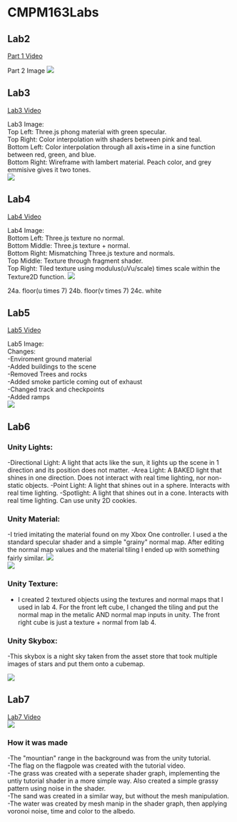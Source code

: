 # CMPM163Labs
 
## Lab2

 [Part 1 Video](https://drive.google.com/file/d/1fT3sscdZow4fVg__wP3ExCXg0SP7Tm3A/view?usp=sharing)
 
 Part 2 Image
 ![](lab2/part2_Image.png)
 
## Lab3

 [Lab3 Video](https://drive.google.com/file/d/1E-CuMJIc3UTypj7LUvqj61QNifWSzHhe/view?usp=sharing)
 
 Lab3 Image:  
   Top Left: Three.js phong material with green specular.  
   Top Right: Color interpolation with shaders between pink and teal.  
   Bottom Left: Color interpolation through all axis+time in a sine function between red, green, and blue.  
   Bottom Right: Wireframe with lambert material.  Peach color, and grey emmisive gives it two tones.  
 ![](lab3/lab3_Image.png)

  
## Lab4

[Lab4 Video](https://drive.google.com/file/d/1dzP2sAbAOifWZQALaElPy3QV8X_36Vm-/view?usp=sharing)

Lab4 Image:  
   Bottom Left: Three.js texture no normal.  
   Bottom Middle: Three.js texture + normal.  
   Bottom Right: Mismatching Three.js texture and normals.  
   Top Middle: Texture through fragment shader.  
   Top Right: Tiled texture using modulus(uVu/scale) times scale within the Texture2D function.
![](lab4/lab4_Image.png)

24a. floor(u times 7)
24b. floor(v times 7)
24c. white


## Lab5

[Lab5 Video](https://drive.google.com/file/d/1YnSFsufs4y6aAzaPvmLBaPR80eY9wTwb/view?usp=sharing)

Lab5 Image:  
  Changes:  
  -Enviroment ground material  
  -Added buildings to the scene  
  -Removed Trees and rocks  
  -Added smoke particle coming out of exhaust  
  -Changed track and checkpoints  
  -Added ramps  
![](lab5/lab5_Image.png)  


## Lab6

### Unity Lights:
-Directional Light: A light that acts like the sun, it lights up the scene in 1 direction and its position does not matter.
-Area Light: A BAKED light that shines in one direction.  Does not interact with real time lighting, nor non-static objects.
-Point Light: A light that shines out in a sphere. Interacts with real time lighting.
-Spotlight: A light that shines out in a cone. Interacts with real time lighting. Can use unity 2D cookies.

### Unity Material:  
-I tried imitating the material found on my Xbox One controller. I used a the standard specular shader and a simple "grainy" normal map.  After editing the normal map values and the material tiling I ended up with something fairly similar.
![](lab6/Lab6_Image1.png)  
![](lab6/Lab6_Image2.jpg)  

### Unity Texture:
- I created 2 textured objects using the textures and normal maps that I used in lab 4.  For the front left cube, I changed the tiling and put the normal map in the metalic AND normal map inputs in unity.  The front right cube is just a texture + normal from lab 4.

### Unity Skybox:
-This skybox is a night sky taken from the asset store that took multiple images of stars and put them onto a cubemap.

![](lab6/Lab6_Image3.png) 

## Lab7

[Lab7 Video](https://drive.google.com/file/d/1g-T8Pl7Zk60YR1EN17eN9PK-DUWbB9kP/view?usp=sharing)  
![](lab7/Lab7_Image.png) 
### How it was made  
-The "mountian" range in the background was from the unity tutorial.  
-The flag on the flagpole was created with the tutorial video.  
-The grass was created with a seperate shader graph, implementing the untiy tutorial shader in a more simple way. Also created a simple grassy pattern using noise in the shader.  
-The sand was created in a similar way, but without the mesh manipulation.  
-The water was created by mesh manip in the shader graph, then applying voronoi noise, time and color to the albedo.  


